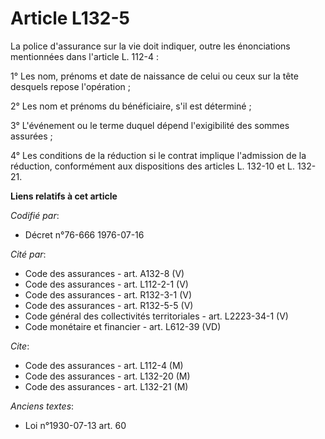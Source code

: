 # Article L132-5

La police d'assurance sur la vie doit indiquer, outre les énonciations mentionnées dans l'article L. 112-4 :

1° Les nom, prénoms et date de naissance de celui ou ceux sur la tête desquels repose l'opération ;

2° Les nom et prénoms du bénéficiaire, s'il est déterminé ;

3° L'événement ou le terme duquel dépend l'exigibilité des sommes assurées ;

4° Les conditions de la réduction si le contrat implique l'admission de la réduction, conformément aux dispositions des
articles L. 132-10 et L. 132-21.

**Liens relatifs à cet article**

_Codifié par_:

  - Décret n°76-666 1976-07-16

_Cité par_:

  - Code des assurances - art. A132-8 (V)
  - Code des assurances - art. L112-2-1 (V)
  - Code des assurances - art. R132-3-1 (V)
  - Code des assurances - art. R132-5-5 (V)
  - Code général des collectivités territoriales - art. L2223-34-1 (V)
  - Code monétaire et financier - art. L612-39 (VD)

_Cite_:

  - Code des assurances - art. L112-4 (M)
  - Code des assurances - art. L132-20 (M)
  - Code des assurances - art. L132-21 (M)

_Anciens textes_:

  - Loi n°1930-07-13 art. 60
